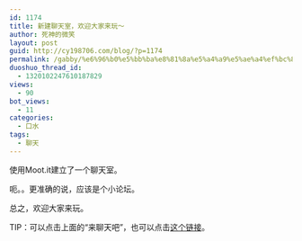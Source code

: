```yaml
---
id: 1174
title: 新建聊天室，欢迎大家来玩～
author: 死神的微笑
layout: post
guid: http://cy198706.com/blog/?p=1174
permalink: /gabby/%e6%96%b0%e5%bb%ba%e8%81%8a%e5%a4%a9%e5%ae%a4%ef%bc%8c%e6%ac%a2%e8%bf%8e%e5%a4%a7%e5%ae%b6%e6%9d%a5%e7%8e%a9%ef%bd%9e/
duoshuo_thread_id:
  - 1320102247610187829
views:
  - 90
bot_views:
  - 11
categories:
  - 口水
tags:
  - 聊天
---
```

使用Moot.it建立了一个聊天室。

呃。。更准确的说，应该是个小论坛。

总之，欢迎大家来玩。

TIP：可以点击上面的&ldquo;来聊天吧&rdquo;，也可以点击[这个链接][1]。

 [1]: http://chat.cy198706.com